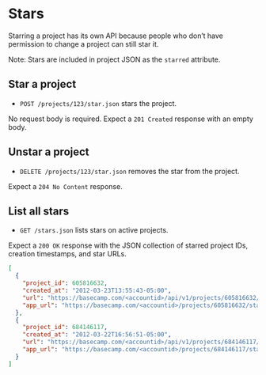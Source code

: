 Stars
=====

Starring a project has its own API because people who don’t have permission to change a project can still star it.

Note: Stars are included in project JSON as the `starred` attribute.


Star a project
--------------

* `POST /projects/123/star.json` stars the project.

No request body is required. Expect a `201 Created` response with an empty body.


Unstar a project
----------------

* `DELETE /projects/123/star.json` removes the star from the project.

Expect a `204 No Content` response.


List all stars
--------------

* `GET /stars.json` lists stars on active projects.

Expect a `200 OK` response with the JSON collection of starred project IDs, creation timestamps, and star URLs.

```json
[
  {
    "project_id": 605816632,
    "created_at": "2012-03-23T13:55:43-05:00",
    "url": "https://basecamp.com/<accountid>/api/v1/projects/605816632/star.json",
    "app_url": "https://basecamp.com/<accountid>/projects/605816632/star"
  },
  {
    "project_id": 684146117,
    "created_at": "2012-03-22T16:56:51-05:00",
    "url": "https://basecamp.com/<accountid>/api/v1/projects/684146117/star.json",
    "app_url": "https://basecamp.com/<accountid>/projects/684146117/star"
  }
]
```
